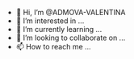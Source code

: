 - 👋 Hi, I’m @ADMOVA-VALENTINA
- 👀 I’m interested in ...
- 🌱 I’m currently learning ...
- 💞️ I’m looking to collaborate on ...
- 📫 How to reach me ...

<!---
ADMOVA-VALENTINA/ADMOVA-VALENTINA is a ✨ special ✨ repository because its `README.md` (this file) appears on your GitHub profile.
You can click the Preview link to take a look at your changes.
--->

